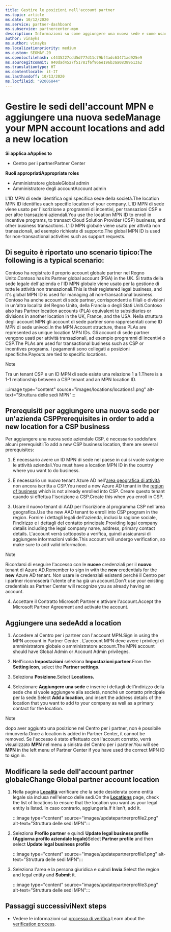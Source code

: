 ```yaml
---
title: Gestire le posizioni nell'account partner
ms.topic: article
ms.date: 10/12/2020
ms.service: partner-dashboard
ms.subservice: partnercenter-mpn
description: Informazioni su come aggiungere una nuova sede e come usare l'ID MNP di sede in programmi di incentivi, transazioni aziendali CSP, sottoscrizioni e altre transazioni.
author: vinayks
ms.author: vinayks
ms.localizationpriority: medium
ms.custom: SEOMAY.20
ms.openlocfilehash: c4435227cdd5d777d11c79bf4adc63471ad925e9
ms.sourcegitcommit: 940dad4527f51781f6f966e196b3aa08389613a2
ms.translationtype: HT
ms.contentlocale: it-IT
ms.lasthandoff: 10/13/2020
ms.locfileid: "92006844"
---
```

# <a name="manage-your-mpn-account-locations-and-add-a-new-location"></a><span data-ttu-id="d11f6-103">Gestire le sedi dell'account MPN e aggiungere una nuova sede</span><span class="sxs-lookup"><span data-stu-id="d11f6-103">Manage your MPN account locations and add a new location</span></span>

<span data-ttu-id="d11f6-104">**Si applica a**</span><span class="sxs-lookup"><span data-stu-id="d11f6-104">**Applies to**</span></span>

- <span data-ttu-id="d11f6-105">Centro per i partner</span><span class="sxs-lookup"><span data-stu-id="d11f6-105">Partner Center</span></span>

<span data-ttu-id="d11f6-106">**Ruoli appropriati**</span><span class="sxs-lookup"><span data-stu-id="d11f6-106">**Appropriate roles**</span></span>

- <span data-ttu-id="d11f6-107">Amministratore globale</span><span class="sxs-lookup"><span data-stu-id="d11f6-107">Global admin</span></span>
- <span data-ttu-id="d11f6-108">Amministratore degli account</span><span class="sxs-lookup"><span data-stu-id="d11f6-108">Account admin</span></span>

<span data-ttu-id="d11f6-109">L'ID MPN di sede identifica ogni specifica sede della società.</span><span class="sxs-lookup"><span data-stu-id="d11f6-109">The location MPN ID identifies each specific location of your company.</span></span> <span data-ttu-id="d11f6-110">L'ID MPN di sede viene usato per l'iscrizione a programmi di incentivi, per transazioni CSP e per altre transazioni aziendali.</span><span class="sxs-lookup"><span data-stu-id="d11f6-110">You use the location MPN ID to enroll in incentive programs, to transact Cloud Solution Provider (CSP) business, and other business transactions.</span></span> <span data-ttu-id="d11f6-111">L'ID MPN globale viene usato per attività non transazionali, ad esempio richieste di supporto.</span><span class="sxs-lookup"><span data-stu-id="d11f6-111">The global MPN ID is used for non-transactional activities such as support requests.</span></span>

## <a name="the-following-is-a-typical-scenario"></a><span data-ttu-id="d11f6-112">Di seguito è riportato uno scenario tipico:</span><span class="sxs-lookup"><span data-stu-id="d11f6-112">The following is a typical scenario:</span></span>

<span data-ttu-id="d11f6-113">Contoso ha registrato il proprio account globale partner nel Regno Unito.</span><span class="sxs-lookup"><span data-stu-id="d11f6-113">Contoso has its Partner global account (PGA) in the UK.</span></span> <span data-ttu-id="d11f6-114">Si tratta della sede legale dell'azienda e l'ID MPN globale viene usato per la gestione di tutte le attività non transazionali.</span><span class="sxs-lookup"><span data-stu-id="d11f6-114">This is their registered legal business, and it's global MPN ID is used for managing all non-transactional business.</span></span> <span data-ttu-id="d11f6-115">Contoso ha anche account di sede partner, corrispondenti a filiali o divisioni in un'altra località del Regno Unito, della Francia o degli Stati Uniti.</span><span class="sxs-lookup"><span data-stu-id="d11f6-115">Contoso also has Partner location accounts (PLA) equivalent to subsidiaries or divisions in another location in the UK, France, and the USA.</span></span> <span data-ttu-id="d11f6-116">Nella struttura degli account MPN gli account di sede partner sono rappresentati come ID MPN di sede univoci.</span><span class="sxs-lookup"><span data-stu-id="d11f6-116">In the MPN Account structure, these PLAs are represented as unique location MPN IDs.</span></span> <span data-ttu-id="d11f6-117">Gli account di sede partner vengono usati per attività transazionali, ad esempio programmi di incentivi o CSP.</span><span class="sxs-lookup"><span data-stu-id="d11f6-117">The PLAs are used for transactional business such as CSP or incentives programs.</span></span> <span data-ttu-id="d11f6-118">I pagamenti sono collegati a posizioni specifiche.</span><span class="sxs-lookup"><span data-stu-id="d11f6-118">Payouts are tied to specific locations.</span></span> 

>[!NOTE]
><span data-ttu-id="d11f6-119">Tra un tenant CSP e un ID MPN di sede esiste una relazione 1 a 1.</span><span class="sxs-lookup"><span data-stu-id="d11f6-119">There is a 1-1 relationship between a CSP tenant and an MPN location ID.</span></span>

:::image type="content" source="images/locations/locations1.png" alt-text="Struttura delle sedi MPN":::

## <a name="prerequisites-in-order-to-add-a-new-location-for-a-csp-business"></a><span data-ttu-id="d11f6-121">Prerequisiti per aggiungere una nuova sede per un'azienda CSP</span><span class="sxs-lookup"><span data-stu-id="d11f6-121">Prerequisites in order to add a new location for a CSP business</span></span>

<span data-ttu-id="d11f6-122">Per aggiungere una nuova sede aziendale CSP, è necessario soddisfare alcuni prerequisiti:</span><span class="sxs-lookup"><span data-stu-id="d11f6-122">To add a new CSP business location, there are several prerequisites:</span></span>

1. <span data-ttu-id="d11f6-123">È necessario avere un ID MPN di sede nel paese in cui si vuole svolgere le attività aziendali.</span><span class="sxs-lookup"><span data-stu-id="d11f6-123">You must have a location MPN ID in the country where you want to do business.</span></span>

1. <span data-ttu-id="d11f6-124">È necessario un nuovo tenant Azure AD nell'[area geografica di attività](regional-authorization-overview.md) non ancora iscritta a CSP.</span><span class="sxs-lookup"><span data-stu-id="d11f6-124">You need a new Azure AD tenant in the [region of business](regional-authorization-overview.md) which is not already enrolled into CSP.</span></span> <span data-ttu-id="d11f6-125">Creare questo tenant quando si effettua l'iscrizione a CSP.</span><span class="sxs-lookup"><span data-stu-id="d11f6-125">Create this when you enroll in CSP.</span></span>
 
3. <span data-ttu-id="d11f6-126">Usare il nuovo tenant di AAD per l'iscrizione al programma CSP nell'area geografica.</span><span class="sxs-lookup"><span data-stu-id="d11f6-126">Use the new AAD tenant to enroll into CSP program in the region.</span></span>
<span data-ttu-id="d11f6-127">Fornire i dettagli legali dell'azienda, inclusi la ragione sociale, l'indirizzo e i dettagli del contatto principale.</span><span class="sxs-lookup"><span data-stu-id="d11f6-127">Providing legal company details including the legal company name, address, primary contact details.</span></span> <span data-ttu-id="d11f6-128">L'account verrà sottoposto a verifica, quindi assicurarsi di aggiungere informazioni valide.</span><span class="sxs-lookup"><span data-stu-id="d11f6-128">This account will undergo verification, so make sure to add valid information.</span></span>

>[!NOTE] 
 ><span data-ttu-id="d11f6-129">Ricordarsi di eseguire l'accesso con le **nuove** credenziali per il **nuovo** tenant di Azure AD.</span><span class="sxs-lookup"><span data-stu-id="d11f6-129">Remember to sign in with the **new** credentials for the **new** Azure AD tenant.</span></span> <span data-ttu-id="d11f6-130">Non usare le credenziali esistenti perché il Centro per i partner riconoscerà l'utente che ha già un account.</span><span class="sxs-lookup"><span data-stu-id="d11f6-130">Don't use your existing credentials as Partner Center will recognize you as already having an account.</span></span>

4. <span data-ttu-id="d11f6-131">Accettare il Contratto Microsoft Partner e attivare l'account.</span><span class="sxs-lookup"><span data-stu-id="d11f6-131">Accept the Microsoft Partner Agreement and activate the account.</span></span>

## <a name="add-a-location"></a><span data-ttu-id="d11f6-132">Aggiungere una sede</span><span class="sxs-lookup"><span data-stu-id="d11f6-132">Add a location</span></span>

1. <span data-ttu-id="d11f6-133">Accedere al Centro per i partner con l'account MPN.</span><span class="sxs-lookup"><span data-stu-id="d11f6-133">Sign in using the MPN account in Partner Center .</span></span> <span data-ttu-id="d11f6-134">L'account MPN deve avere i privilegi di amministratore globale o amministratore account.</span><span class="sxs-lookup"><span data-stu-id="d11f6-134">The MPN account should have Global Admin or Account Admin privileges.</span></span> 

1. <span data-ttu-id="d11f6-135">Nell'icona **Impostazioni** seleziona **Impostazioni partner**.</span><span class="sxs-lookup"><span data-stu-id="d11f6-135">From the **Setting icon**, select the **Partner settings**.</span></span>

2. <span data-ttu-id="d11f6-136">Seleziona **Posizione**.</span><span class="sxs-lookup"><span data-stu-id="d11f6-136">Select **Locations.**</span></span>

3. <span data-ttu-id="d11f6-137">Selezionare **Aggiungere una sede** e inserire i dettagli dell'indirizzo della sede che si vuole aggiungere alla società, nonché un contatto principale per la sede.</span><span class="sxs-lookup"><span data-stu-id="d11f6-137">Select **Add a location**, and insert the address details of the location that you want to add to your company as well as a primary contact for the location.</span></span>

> [!NOTE]
> <span data-ttu-id="d11f6-138">dopo aver aggiunto una posizione nel Centro per i partner, non è possibile rimuoverla.</span><span class="sxs-lookup"><span data-stu-id="d11f6-138">Once a location is added in Partner Center, it cannot be removed.</span></span> <span data-ttu-id="d11f6-139">Se l'accesso è stato effettuato con l'account corretto, verrà visualizzato **MPN** nel menu a sinistra del Centro per i partner.</span><span class="sxs-lookup"><span data-stu-id="d11f6-139">You will see **MPN** in the left menu of Partner Center if you have used the correct MPN ID to sign in.</span></span>

## <a name="change-global-partner-account-location"></a><span data-ttu-id="d11f6-140">Modificare la sede dell'account partner globale</span><span class="sxs-lookup"><span data-stu-id="d11f6-140">Change Global partner account location</span></span>

1. <span data-ttu-id="d11f6-141">Nella pagina **[Località](https://partner.microsoft.com/pcv/accountsettings/locationsprofile)** verificare che la sede desiderata come entità legale sia inclusa nell'elenco delle sedi.</span><span class="sxs-lookup"><span data-stu-id="d11f6-141">On the **[Locations](https://partner.microsoft.com/pcv/accountsettings/locationsprofile)** page, check the list of locations to ensure that the location you want as your legal entity is listed.</span></span> <span data-ttu-id="d11f6-142">In caso contrario, aggiungerla.</span><span class="sxs-lookup"><span data-stu-id="d11f6-142">If it isn't, add it.</span></span>

   :::image type="content" source="images/updatepartnerprofile2.png" alt-text="Struttura delle sedi MPN":::

2. <span data-ttu-id="d11f6-144">Seleziona **Profilo partner** e quindi **Update legal business profile (Aggiorna profilo aziendale legale)**</span><span class="sxs-lookup"><span data-stu-id="d11f6-144">Select **Partner profile** and then select **Update legal business profile**</span></span>

   :::image type="content" source="images/updatepartnerprofile1.png" alt-text="Struttura delle sedi MPN":::

3. <span data-ttu-id="d11f6-146">Seleziona l'area e la persona giuridica e quindi **Invia**.</span><span class="sxs-lookup"><span data-stu-id="d11f6-146">Select the region and legal entity and **Submit** it.</span></span>

   :::image type="content" source="images/updatepartnerprofile3.png" alt-text="Struttura delle sedi MPN":::

## <a name="next-steps"></a><span data-ttu-id="d11f6-148">Passaggi successivi</span><span class="sxs-lookup"><span data-stu-id="d11f6-148">Next steps</span></span>

- <span data-ttu-id="d11f6-149">Vedere le informazioni sul [processo di verifica](verification-responses.md).</span><span class="sxs-lookup"><span data-stu-id="d11f6-149">Learn about the [verification process](verification-responses.md).</span></span>
